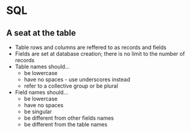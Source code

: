 # SQL
## A seat at the table
* Table rows and columns are reffered to as records and fields
* Fields are set at database creation; there is no limit to the number of records
* Table names should...
    * be lowercase
    * have no spaces - use underscores instead
    * refer to a collective group or be plural
* Field names should...
  * be lowercase
  * have no spaces
  * be singular
  * be different from other fields names
  * be different from the table names
